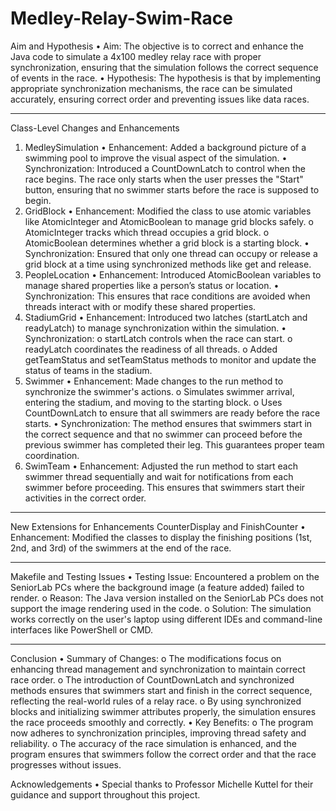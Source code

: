 # Medley-Relay-Swim-Race

Aim and Hypothesis
•	Aim: The objective is to correct and enhance the Java code to simulate a 4x100 medley relay race with proper synchronization, ensuring that the simulation follows the correct sequence of events in the race.
•	Hypothesis: The hypothesis is that by implementing appropriate synchronization mechanisms, the race can be simulated accurately, ensuring correct order and preventing issues like data races.
________________________________________
Class-Level Changes and Enhancements
1. MedleySimulation
•	Enhancement: Added a background picture of a swimming pool to improve the visual aspect of the simulation.
•	Synchronization: Introduced a CountDownLatch to control when the race begins. The race only starts when the user presses the "Start" button, ensuring that no swimmer starts before the race is supposed to begin.
2. GridBlock
•	Enhancement: Modified the class to use atomic variables like AtomicInteger and AtomicBoolean to manage grid blocks safely.
o	AtomicInteger tracks which thread occupies a grid block.
o	AtomicBoolean determines whether a grid block is a starting block.
•	Synchronization: Ensured that only one thread can occupy or release a grid block at a time using synchronized methods like get and release.
3. PeopleLocation
•	Enhancement: Introduced AtomicBoolean variables to manage shared properties like a person’s status or location.
•	Synchronization: This ensures that race conditions are avoided when threads interact with or modify these shared properties.
4. StadiumGrid
•	Enhancement: Introduced two latches (startLatch and readyLatch) to manage synchronization within the simulation.
•	Synchronization:
o	startLatch controls when the race can start.
o	readyLatch coordinates the readiness of all threads.
o	Added getTeamStatus and setTeamStatus methods to monitor and update the status of teams in the stadium.
5. Swimmer
•	Enhancement: Made changes to the run method to synchronize the swimmer's actions.
o	Simulates swimmer arrival, entering the stadium, and moving to the starting block.
o	Uses CountDownLatch to ensure that all swimmers are ready before the race starts.
•	Synchronization: The method ensures that swimmers start in the correct sequence and that no swimmer can proceed before the previous swimmer has completed their leg. This guarantees proper team coordination.
6. SwimTeam
•	Enhancement: Adjusted the run method to start each swimmer thread sequentially and wait for notifications from each swimmer before proceeding. This ensures that swimmers start their activities in the correct order.
________________________________________
New Extensions for Enhancements
CounterDisplay and FinishCounter
•	Enhancement: Modified the classes to display the finishing positions (1st, 2nd, and 3rd) of the swimmers at the end of the race.
________________________________________
Makefile and Testing Issues
•	Testing Issue: Encountered a problem on the SeniorLab PCs where the background image (a feature added) failed to render.
o	Reason: The Java version installed on the SeniorLab PCs does not support the image rendering used in the code.
o	Solution: The simulation works correctly on the user's laptop using different IDEs and command-line interfaces like PowerShell or CMD.
________________________________________
Conclusion
•	Summary of Changes:
o	The modifications focus on enhancing thread management and synchronization to maintain correct race order.
o	The introduction of CountDownLatch and synchronized methods ensures that swimmers start and finish in the correct sequence, reflecting the real-world rules of a relay race.
o	By using synchronized blocks and initializing swimmer attributes properly, the simulation ensures the race proceeds smoothly and correctly.
•	Key Benefits:
o	The program now adheres to synchronization principles, improving thread safety and reliability.
o	The accuracy of the race simulation is enhanced, and the program ensures that swimmers follow the correct order and that the race progresses without issues.

Acknowledgements
•	Special thanks to Professor Michelle Kuttel for their guidance and support throughout this project.


